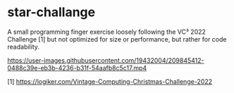 # star-challange
A small programming finger exercise loosely following the VC³ 2022 Challenge [1] but not optimized for size or performance, but rather for code readability.

https://user-images.githubusercontent.com/19432004/209845412-0488c39e-eb3b-4236-b31f-54aafb8c5c17.mp4

[1] https://logiker.com/Vintage-Computing-Christmas-Challenge-2022
